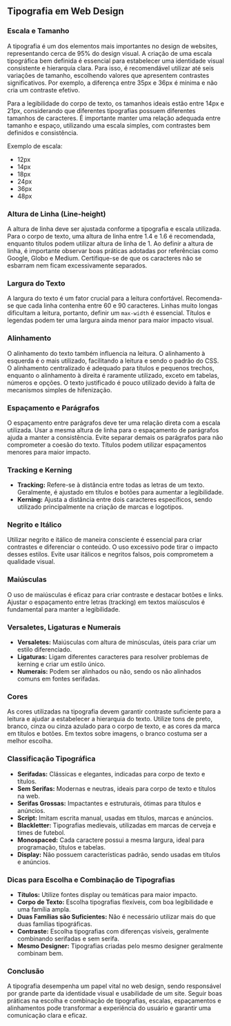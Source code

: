 ## Tipografia em Web Design

### Escala e Tamanho

A tipografia é um dos elementos mais importantes no design de websites, representando cerca de 95% do design visual. A criação de uma escala tipográfica bem definida é essencial para estabelecer uma identidade visual consistente e hierarquia clara. Para isso, é recomendável utilizar até seis variações de tamanho, escolhendo valores que apresentem contrastes significativos. Por exemplo, a diferença entre 35px e 36px é mínima e não cria um contraste efetivo.

Para a legibilidade do corpo de texto, os tamanhos ideais estão entre 14px e 21px, considerando que diferentes tipografias possuem diferentes tamanhos de caracteres. É importante manter uma relação adequada entre tamanho e espaço, utilizando uma escala simples, com contrastes bem definidos e consistência.

Exemplo de escala:
- 12px
- 14px
- 18px
- 24px
- 36px
- 48px

### Altura de Linha (Line-height)

A altura de linha deve ser ajustada conforme a tipografia e escala utilizada. Para o corpo de texto, uma altura de linha entre 1.4 e 1.6 é recomendada, enquanto títulos podem utilizar altura de linha de 1. Ao definir a altura de linha, é importante observar boas práticas adotadas por referências como Google, Globo e Medium. Certifique-se de que os caracteres não se esbarram nem ficam excessivamente separados.

### Largura do Texto

A largura do texto é um fator crucial para a leitura confortável. Recomenda-se que cada linha contenha entre 60 e 90 caracteres. Linhas muito longas dificultam a leitura, portanto, definir um `max-width` é essencial. Títulos e legendas podem ter uma largura ainda menor para maior impacto visual.

### Alinhamento

O alinhamento do texto também influencia na leitura. O alinhamento à esquerda é o mais utilizado, facilitando a leitura e sendo o padrão do CSS. O alinhamento centralizado é adequado para títulos e pequenos trechos, enquanto o alinhamento à direita é raramente utilizado, exceto em tabelas, números e opções. O texto justificado é pouco utilizado devido à falta de mecanismos simples de hifenização.

### Espaçamento e Parágrafos

O espaçamento entre parágrafos deve ter uma relação direta com a escala utilizada. Usar a mesma altura de linha para o espaçamento de parágrafos ajuda a manter a consistência. Evite separar demais os parágrafos para não comprometer a coesão do texto. Títulos podem utilizar espaçamentos menores para maior impacto.

### Tracking e Kerning

- **Tracking:** Refere-se à distância entre todas as letras de um texto. Geralmente, é ajustado em títulos e botões para aumentar a legibilidade.
- **Kerning:** Ajusta a distância entre dois caracteres específicos, sendo utilizado principalmente na criação de marcas e logotipos.

### Negrito e Itálico

Utilizar negrito e itálico de maneira consciente é essencial para criar contrastes e diferenciar o conteúdo. O uso excessivo pode tirar o impacto desses estilos. Evite usar itálicos e negritos falsos, pois comprometem a qualidade visual.

### Maiúsculas

O uso de maiúsculas é eficaz para criar contraste e destacar botões e links. Ajustar o espaçamento entre letras (tracking) em textos maiúsculos é fundamental para manter a legibilidade.

### Versaletes, Ligaturas e Numerais

- **Versaletes:** Maiúsculas com altura de minúsculas, úteis para criar um estilo diferenciado.
- **Ligaturas:** Ligam diferentes caracteres para resolver problemas de kerning e criar um estilo único.
- **Numerais:** Podem ser alinhados ou não, sendo os não alinhados comuns em fontes serifadas.

### Cores

As cores utilizadas na tipografia devem garantir contraste suficiente para a leitura e ajudar a estabelecer a hierarquia do texto. Utilize tons de preto, branco, cinza ou cinza azulado para o corpo de texto, e as cores da marca em títulos e botões. Em textos sobre imagens, o branco costuma ser a melhor escolha.

### Classificação Tipográfica

- **Serifadas:** Clássicas e elegantes, indicadas para corpo de texto e títulos.
- **Sem Serifas:** Modernas e neutras, ideais para corpo de texto e títulos na web.
- **Serifas Grossas:** Impactantes e estruturais, ótimas para títulos e anúncios.
- **Script:** Imitam escrita manual, usadas em títulos, marcas e anúncios.
- **Blackletter:** Tipografias medievais, utilizadas em marcas de cerveja e times de futebol.
- **Monospaced:** Cada caractere possui a mesma largura, ideal para programação, títulos e tabelas.
- **Display:** Não possuem características padrão, sendo usadas em títulos e anúncios.

### Dicas para Escolha e Combinação de Tipografias

- **Títulos:** Utilize fontes display ou temáticas para maior impacto.
- **Corpo de Texto:** Escolha tipografias flexíveis, com boa legibilidade e uma família ampla.
- **Duas Famílias são Suficientes:** Não é necessário utilizar mais do que duas famílias tipográficas.
- **Contraste:** Escolha tipografias com diferenças visíveis, geralmente combinando serifadas e sem serifa.
- **Mesmo Designer:** Tipografias criadas pelo mesmo designer geralmente combinam bem.

### Conclusão

A tipografia desempenha um papel vital no web design, sendo responsável por grande parte da identidade visual e usabilidade de um site. Seguir boas práticas na escolha e combinação de tipografias, escalas, espaçamentos e alinhamentos pode transformar a experiência do usuário e garantir uma comunicação clara e eficaz.